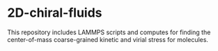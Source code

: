 # 2D-chiral-fluids

This repository includes LAMMPS scripts and computes for finding the center-of-mass coarse-grained kinetic and virial stress for molecules.
